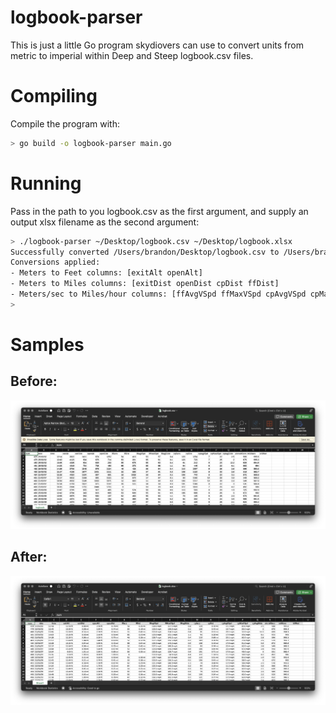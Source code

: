# logbook-parser
This is just a little Go program skydiovers can use to convert units from metric to imperial within Deep and Steep logbook.csv files.

# Compiling
Compile the program with:
```sh
> go build -o logbook-parser main.go
```

# Running
Pass in the path to you logbook.csv as the first argument, and supply an output xlsx filename as the second argument:
```sh
> ./logbook-parser ~/Desktop/logbook.csv ~/Desktop/logbook.xlsx
Successfully converted /Users/brandon/Desktop/logbook.csv to /Users/brandon/Desktop/logbook.xlsx
Conversions applied:
- Meters to Feet columns: [exitAlt openAlt]
- Meters to Miles columns: [exitDist openDist cpDist ffDist]
- Meters/sec to Miles/hour columns: [ffAvgVSpd ffMaxVSpd cpAvgVSpd cpMaxVSpd]
> 
```

# Samples
## Before:
![alt text](https://github.com/brandon-nc/logbook-parser/raw/main/logbook.csv.png "Original CSV")
## After:
![alt text](https://github.com/brandon-nc/logbook-parser/raw/main/logbook.xlsx.png "Converted XLSX")
